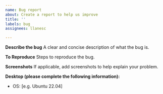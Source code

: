 ```yaml
---
name: Bug report
about: Create a report to help us improve
title: ''
labels: bug
assignees: llanesc

---
```


**Describe the bug**
A clear and concise description of what the bug is.

**To Reproduce**
Steps to reproduce the bug.

**Screenshots**
If applicable, add screenshots to help explain your problem.

**Desktop (please complete the following information):**
 - OS: [e.g. Ubuntu 22.04]
